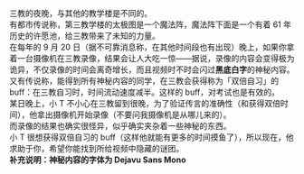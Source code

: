 三教的夜晚，与其他的教学楼是不同的。<br>
有都市传说称，第三教学楼的太极图是一个魔法阵，魔法阵下面是一个有着 61 年历史的许愿池，给三教带来了未知的力量。<br>
在每年的 9 月 20 日（据不可靠消息称，在其他时间段也有出现）晚上，如果你拿着一台摄像机在三教录像，结果会让人大吃一惊——据说，录像的内容会变得极为诡异，不仅录像的时间会离奇增长，而且视频时不时会闪过**黑底白字**的神秘内容。<br>
又有传说称，能得到所有神秘内容的同学，在三教会获得称为「双倍自习」的 buff：在三教自习时，时间流动速度减半。这样的 buff，对考试也是有效的。<br>
某日晚上，小 T 不小心在三教留到很晚，为了验证传言的准确性（和获得双倍时间），他拿出摄像机开始录像（不要问我摄像机是从哪儿来的）。<br>
而录像的结果也确实很怪异，似乎确实夹杂着一些神秘的东西。<br>
小 T 很想获得双倍自习的 buff（这样他就能有更多的时间摸鱼了），所以现在，他求助于你，希望你能找到所给视频中隐藏的谜团。<br>
**补充说明：神秘内容的字体为 Dejavu Sans Mono**